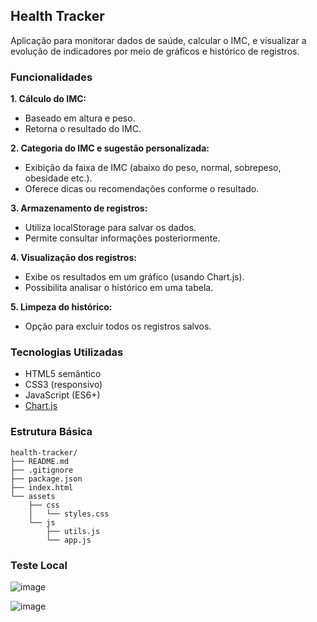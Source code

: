 ## Health Tracker

Aplicação para monitorar dados de saúde, calcular o IMC, e visualizar a evolução de indicadores por meio de gráficos e histórico de registros.

### Funcionalidades

**1. Cálculo do IMC:**
- Baseado em altura e peso.
- Retorna o resultado do IMC.

**2. Categoria do IMC e sugestão personalizada:**
- Exibição da faixa de IMC (abaixo do peso, normal, sobrepeso, obesidade etc.).
- Oferece dicas ou recomendações conforme o resultado.

**3. Armazenamento de registros:**
- Utiliza localStorage para salvar os dados.
- Permite consultar informações posteriormente.

**4. Visualização dos registros:**
- Exibe os resultados em um gráfico (usando Chart.js).
- Possibilita analisar o histórico em uma tabela.

**5. Limpeza do histórico:**
- Opção para excluir todos os registros salvos.

### Tecnologias Utilizadas
- HTML5 semântico
- CSS3 (responsivo)
- JavaScript (ES6+)
- [Chart.js](https://www.chartjs.org/)

### Estrutura Básica

```plaintext
health-tracker/
├── README.md
├── .gitignore
├── package.json
├── index.html
└── assets
    ├── css
    │   └── styles.css
    └── js
        ├── utils.js
        └── app.js
```

### Teste Local 

![image](https://github.com/user-attachments/assets/43b98d6e-3858-44db-9196-766e9721c3d7)

![image](https://github.com/user-attachments/assets/1362b8d6-d424-480c-8a0d-f5f8e93704db)

